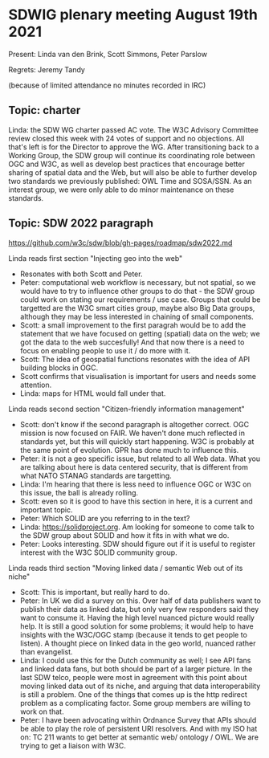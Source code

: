 # SDWIG plenary meeting August 19th 2021

Present: Linda van den Brink, Scott Simmons, Peter Parslow

Regrets: Jeremy Tandy

(because of limited attendance no minutes recorded in IRC)

## Topic: charter
Linda: the SDW WG charter passed AC vote. The W3C Advisory Committee review closed this week with 24 votes of support and no objections. All that's left is for the Director to approve the WG. After transitioning back to a Working Group, the SDW group will continue its coordinating role between OGC and W3C, as well as develop best practices that encourage better sharing of spatial data and the Web, but will also be able to further develop two standards we previously published: OWL Time and SOSA/SSN. As an interest group, we were only able to do minor maintenance on these standards.

## Topic: SDW 2022 paragraph
https://github.com/w3c/sdw/blob/gh-pages/roadmap/sdw2022.md

Linda reads first section "Injecting geo into the web"
- Resonates with both Scott and Peter.
- Peter: computational web workflow is necessary, but not spatial, so we would have to try to influence other groups to do that - the SDW group could work on stating our requirements / use case. Groups that could be targetted are the W3C smart cities group, maybe also Big Data groups, although they may be less interested in chaining of small components.
- Scott: a small improvement to the first paragrah would be to add the statement that we have focused on getting (spatial) data on the web; we got the data to the web succesfully! And that now there is a need to focus on enabling people to use it / do more with it.
- Scott: The idea of geospatial functions  resonates with the idea of API building blocks in OGC. 
- Scott confirms that visualisation is important for users and needs some attention.
- Linda: maps for HTML would fall under that. 

Linda reads second section "Citizen-friendly information management" 
- Scott: don't know if the second paragraph is altogether correct. OGC mission is now focused on FAIR. We haven't done much reflected in standards yet, but this will quickly start happening. W3C is probably at the same point of evolution. GPR has done much to influence this.
- Peter: it is not a geo specific issue, but related to all Web data. What you are talking about here is data centered security, that is different from what NATO STANAG standards are targetting. 
- Linda: I'm hearing that there is less need to influence OGC or W3C on this issue, the ball is already rolling. 
- Scott: even so it is good to have this section in here, it is a current and important topic. 
- Peter: Which SOLID are you referring to in the text?
- Linda: https://solidproject.org. Am looking for someone to come talk to the SDW group about SOLID and how it fits in with what we do.
- Peter: Looks interesting. SDW should figure out if it is useful to register interest with the W3C SOLID community group. 

Linda reads third section "Moving linked data / semantic Web out of its niche"
- Scott: This is important, but really hard to do. 
- Peter: In UK we did a survey on this. Over half of data publishers want to publish their data as linked data, but only very few responders said they want to consume it. Having the high level nuanced picture would really help. It is still a good solution for some problems; it would help to have insights with the W3C/OGC stamp (because it tends to get people to listen). A thought piece on linked data in the geo world, nuanced rather than evangelist.
- Linda: I could use this for the Dutch community as well; I see API fans and linked data fans, but both should be part of a larger picture. In the last SDW telco, people were most in agreement with this point about moving linked data out of its niche, and arguing that data interoperability is still a problem. One of the things that comes up is the http redirect problem as a complicating factor. Some group members are willing to work on that. 
- Peter: I have been advocating within Ordnance Survey that APIs should be able to play the role of persistent URI resolvers. And with my ISO hat on: TC 211 wants to get better at semantic web/ ontology / OWL. We are trying to get a liaison with W3C.
